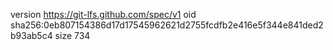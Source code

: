 version https://git-lfs.github.com/spec/v1
oid sha256:0eb807154386d17d17545962621d2755fcdfb2e416e5f344e841ded2b93ab5c4
size 734
